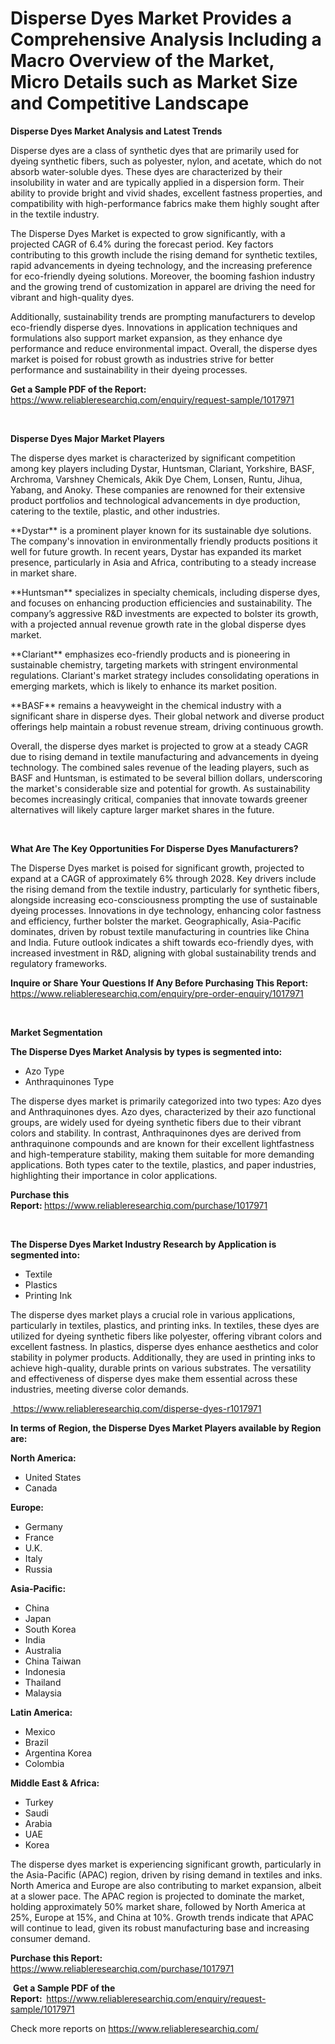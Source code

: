 <p><h1>Disperse Dyes Market Provides a Comprehensive Analysis Including a Macro Overview of the Market, Micro Details such as Market Size and Competitive Landscape</h1></p><p><strong>Disperse Dyes Market Analysis and Latest Trends</strong></p>
<p><p>Disperse dyes are a class of synthetic dyes that are primarily used for dyeing synthetic fibers, such as polyester, nylon, and acetate, which do not absorb water-soluble dyes. These dyes are characterized by their insolubility in water and are typically applied in a dispersion form. Their ability to provide bright and vivid shades, excellent fastness properties, and compatibility with high-performance fabrics make them highly sought after in the textile industry.</p><p>The Disperse Dyes Market is expected to grow significantly, with a projected CAGR of 6.4% during the forecast period. Key factors contributing to this growth include the rising demand for synthetic textiles, rapid advancements in dyeing technology, and the increasing preference for eco-friendly dyeing solutions. Moreover, the booming fashion industry and the growing trend of customization in apparel are driving the need for vibrant and high-quality dyes.</p><p>Additionally, sustainability trends are prompting manufacturers to develop eco-friendly disperse dyes. Innovations in application techniques and formulations also support market expansion, as they enhance dye performance and reduce environmental impact. Overall, the disperse dyes market is poised for robust growth as industries strive for better performance and sustainability in their dyeing processes.</p></p>
<p><strong>Get a Sample PDF of the Report:&nbsp;</strong> <a href="https://www.reliableresearchiq.com/enquiry/request-sample/1017971?utm_campaign=3193&utm_medium=2&utm_source=Github&utm_content=ia&utm_term=21032025&utm_id=disperse-dyes">https://www.reliableresearchiq.com/enquiry/request-sample/1017971</a></p>
<p>&nbsp;</p>
<p><strong>Disperse Dyes Major Market Players</strong></p>
<p><p>The disperse dyes market is characterized by significant competition among key players including Dystar, Huntsman, Clariant, Yorkshire, BASF, Archroma, Varshney Chemicals, Akik Dye Chem, Lonsen, Runtu, Jihua, Yabang, and Anoky. These companies are renowned for their extensive product portfolios and technological advancements in dye production, catering to the textile, plastic, and other industries.</p><p>**Dystar** is a prominent player known for its sustainable dye solutions. The company's innovation in environmentally friendly products positions it well for future growth. In recent years, Dystar has expanded its market presence, particularly in Asia and Africa, contributing to a steady increase in market share.</p><p>**Huntsman** specializes in specialty chemicals, including disperse dyes, and focuses on enhancing production efficiencies and sustainability. The company’s aggressive R&D investments are expected to bolster its growth, with a projected annual revenue growth rate in the global disperse dyes market.</p><p>**Clariant** emphasizes eco-friendly products and is pioneering in sustainable chemistry, targeting markets with stringent environmental regulations. Clariant's market strategy includes consolidating operations in emerging markets, which is likely to enhance its market position.</p><p>**BASF** remains a heavyweight in the chemical industry with a significant share in disperse dyes. Their global network and diverse product offerings help maintain a robust revenue stream, driving continuous growth.</p><p>Overall, the disperse dyes market is projected to grow at a steady CAGR due to rising demand in textile manufacturing and advancements in dyeing technology. The combined sales revenue of the leading players, such as BASF and Huntsman, is estimated to be several billion dollars, underscoring the market's considerable size and potential for growth. As sustainability becomes increasingly critical, companies that innovate towards greener alternatives will likely capture larger market shares in the future.</p></p>
<p>&nbsp;</p>
<p><strong>What Are The Key Opportunities For Disperse Dyes Manufacturers?</strong></p>
<p><p>The Disperse Dyes market is poised for significant growth, projected to expand at a CAGR of approximately 6% through 2028. Key drivers include the rising demand from the textile industry, particularly for synthetic fibers, alongside increasing eco-consciousness prompting the use of sustainable dyeing processes. Innovations in dye technology, enhancing color fastness and efficiency, further bolster the market. Geographically, Asia-Pacific dominates, driven by robust textile manufacturing in countries like China and India. Future outlook indicates a shift towards eco-friendly dyes, with increased investment in R&D, aligning with global sustainability trends and regulatory frameworks.</p></p>
<p><strong>Inquire or Share Your Questions If Any Before Purchasing This Report:</strong> <a href="https://www.reliableresearchiq.com/enquiry/pre-order-enquiry/1017971?utm_campaign=3193&utm_medium=2&utm_source=Github&utm_content=ia&utm_term=21032025&utm_id=disperse-dyes">https://www.reliableresearchiq.com/enquiry/pre-order-enquiry/1017971</a></p>
<p>&nbsp;</p>
<p><strong>Market Segmentation</strong></p>
<p><strong>The Disperse Dyes Market Analysis by types is segmented into:</strong></p>
<p><ul><li>Azo Type</li><li>Anthraquinones Type</li></ul></p>
<p><p>The disperse dyes market is primarily categorized into two types: Azo dyes and Anthraquinones dyes. Azo dyes, characterized by their azo functional groups, are widely used for dyeing synthetic fibers due to their vibrant colors and stability. In contrast, Anthraquinones dyes are derived from anthraquinone compounds and are known for their excellent lightfastness and high-temperature stability, making them suitable for more demanding applications. Both types cater to the textile, plastics, and paper industries, highlighting their importance in color applications.</p></p>
<p><strong>Purchase this Report:&nbsp;</strong><a href="https://www.reliableresearchiq.com/purchase/1017971?utm_campaign=3193&utm_medium=2&utm_source=Github&utm_content=ia&utm_term=21032025&utm_id=disperse-dyes">https://www.reliableresearchiq.com/purchase/1017971</a></p>
<p>&nbsp;</p>
<p><strong>The Disperse Dyes Market Industry Research by Application is segmented into:</strong></p>
<p><ul><li>Textile</li><li>Plastics</li><li>Printing Ink</li></ul></p>
<p><p>The disperse dyes market plays a crucial role in various applications, particularly in textiles, plastics, and printing inks. In textiles, these dyes are utilized for dyeing synthetic fibers like polyester, offering vibrant colors and excellent fastness. In plastics, disperse dyes enhance aesthetics and color stability in polymer products. Additionally, they are used in printing inks to achieve high-quality, durable prints on various substrates. The versatility and effectiveness of disperse dyes make them essential across these industries, meeting diverse color demands.</p></p>
<p><a href="https://www.reliableresearchiq.com/disperse-dyes-r1017971?utm_campaign=3193&utm_medium=2&utm_source=Github&utm_content=ia&utm_term=21032025&utm_id=disperse-dyes">&nbsp;https://www.reliableresearchiq.com/disperse-dyes-r1017971</a></p>
<p><strong>In terms of Region, the Disperse Dyes Market Players available by Region are:</strong></p>
<p>
    <p> <strong> North America: </strong>
        <ul>
            <li>United States</li>
            <li>Canada</li>
        </ul>
        </p> 
    <p> <strong> Europe: </strong>
        <ul>
            <li>Germany</li>
            <li>France</li>
            <li>U.K.</li>
            <li>Italy</li>
            <li>Russia</li>
        </ul>
        </p> 
    <p> <strong> Asia-Pacific: </strong>
        <ul>
            <li>China</li>
            <li>Japan</li>
            <li>South Korea</li>
            <li>India</li>
            <li>Australia</li>
            <li>China Taiwan</li>
            <li>Indonesia</li>
            <li>Thailand</li>
            <li>Malaysia</li>
        </ul>
        </p> 
    <p> <strong> Latin America: </strong>
        <ul>
            <li>Mexico</li>
            <li>Brazil</li>
            <li>Argentina Korea</li>
            <li>Colombia</li>
        </ul>
        </p> 
    <p> <strong> Middle East & Africa: </strong>
        <ul>
            <li>Turkey</li>
            <li>Saudi</li>
            <li>Arabia</li>
            <li>UAE</li>
            <li>Korea</li>
        </ul>
    </p>
    </p>
<p><p>The disperse dyes market is experiencing significant growth, particularly in the Asia-Pacific (APAC) region, driven by rising demand in textiles and inks. North America and Europe are also contributing to market expansion, albeit at a slower pace. The APAC region is projected to dominate the market, holding approximately 50% market share, followed by North America at 25%, Europe at 15%, and China at 10%. Growth trends indicate that APAC will continue to lead, given its robust manufacturing base and increasing consumer demand.</p></p>
<p><strong>Purchase this Report: </strong><a href="https://www.reliableresearchiq.com/purchase/1017971?utm_campaign=3193&utm_medium=2&utm_source=Github&utm_content=ia&utm_term=21032025&utm_id=disperse-dyes">https://www.reliableresearchiq.com/purchase/1017971</a></p>
<p>&nbsp;<strong>Get a Sample PDF of the Report:&nbsp;&nbsp;</strong><a href="https://www.reliableresearchiq.com/enquiry/request-sample/1017971?utm_campaign=3193&utm_medium=2&utm_source=Github&utm_content=ia&utm_term=21032025&utm_id=disperse-dyes">https://www.reliableresearchiq.com/enquiry/request-sample/1017971</a></p>
<p><strong></strong></p>
<p>Check more reports on <a href="https://www.reliableresearchiq.com/?utm_campaign=3193&utm_medium=2&utm_source=Github&utm_content=ia&utm_term=21032025&utm_id=disperse-dyes">https://www.reliableresearchiq.com/</a></p>